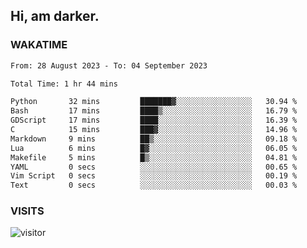 ## Hi, am darker.

### WAKATIME

<!--START_SECTION:waka-->

```txt
From: 28 August 2023 - To: 04 September 2023

Total Time: 1 hr 44 mins

Python       32 mins         ███████▓░░░░░░░░░░░░░░░░░   30.94 %
Bash         17 mins         ████▒░░░░░░░░░░░░░░░░░░░░   16.79 %
GDScript     17 mins         ████░░░░░░░░░░░░░░░░░░░░░   16.39 %
C            15 mins         ███▓░░░░░░░░░░░░░░░░░░░░░   14.96 %
Markdown     9 mins          ██▒░░░░░░░░░░░░░░░░░░░░░░   09.18 %
Lua          6 mins          █▓░░░░░░░░░░░░░░░░░░░░░░░   06.05 %
Makefile     5 mins          █▒░░░░░░░░░░░░░░░░░░░░░░░   04.81 %
YAML         0 secs          ░░░░░░░░░░░░░░░░░░░░░░░░░   00.65 %
Vim Script   0 secs          ░░░░░░░░░░░░░░░░░░░░░░░░░   00.19 %
Text         0 secs          ░░░░░░░░░░░░░░░░░░░░░░░░░   00.03 %
```

<!--END_SECTION:waka-->

### VISITS
<!-- i should probably build this when i will have some time -->
![visitor](https://profile-counter.glitch.me/sanix-darker/count.svg)
